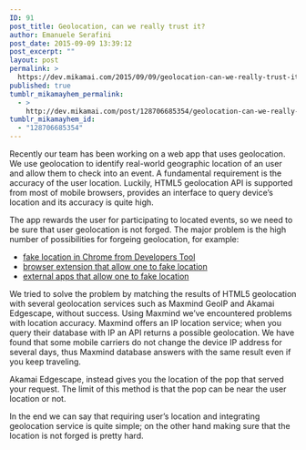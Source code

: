 ```yaml
---
ID: 91
post_title: Geolocation, can we really trust it?
author: Emanuele Serafini
post_date: 2015-09-09 13:39:12
post_excerpt: ""
layout: post
permalink: >
  https://dev.mikamai.com/2015/09/09/geolocation-can-we-really-trust-it/
published: true
tumblr_mikamayhem_permalink:
  - >
    http://dev.mikamai.com/post/128706685354/geolocation-can-we-really-trust-it
tumblr_mikamayhem_id:
  - "128706685354"
---
```

<p>Recently our team has been working on a web app that uses geolocation. We use geolocation to identify real-world geographic location of an user and allow them to check into an event.
A fundamental requirement is the accuracy of the user location. Luckily, HTML5 geolocation API is supported from most of mobile browsers, provides an interface to query device&rsquo;s location and its accuracy is quite high.</p>

<p>The app rewards the user for participating to located events, so we need to be sure that user geolocation is not forged.
The major problem is the high number of possibilities for forgeing geolocation, for example:</p>

<ul><li><a href="http://www.labnol.org/internet/geo-location/27878/">fake location in Chrome from Developers Tool</a></li>
<li><a href="https://addons.mozilla.org/firefox/addon/geolocater/">browser extension that allow one to fake location</a></li>
<li><a href="https://play.google.com/store/apps/details?id=com.incorporateapps.fakegps.fre&amp;hl=en">external apps that allow one to fake location</a></li>
</ul><p>We tried to solve the problem by matching the results of HTML5 geolocation with several geolocation services such as Maxmind GeoIP and Akamai Edgescape, without success. Using Maxmind we&rsquo;ve encountered problems with location accuracy. Maxmind offers an IP location service; when you query their database with IP an API returns a possible geolocation. We have found that some mobile carriers do not change the device IP address for several days, thus Maxmind database answers with the same result even if you keep traveling.</p>

<p>Akamai Edgescape, instead  gives you the location of the pop that served your request. The limit of this method is that the pop can be near the user location or not.</p>

<p>In the end we can say that requiring user&rsquo;s location and integrating geolocation service is quite simple; on the other hand making sure that the location is not forged is pretty hard.</p>